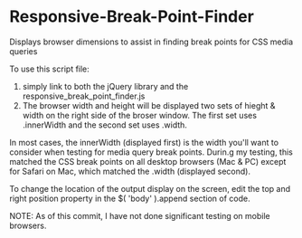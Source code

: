 Responsive-Break-Point-Finder
=============================

Displays browser dimensions to assist in finding break points for CSS media queries


To use this script file: 

1. simply link to both the jQuery library and the responsive_break_point_finder.js
2. The browser width and height will be displayed two sets of hieght & width on the right side of the broser window.
The first set uses .innerWidth and the second set uses .width. 

In most cases, the innerWidth (displayed first) is the width you'll want to consider when testing for media query 
break points. Durin.g my testing, this matched the CSS break points on all desktop browsers (Mac & PC) except for 
Safari on Mac, which matched the .width (displayed second). 

To change the location of the output display on the screen, edit the top and right position property in the
$( 'body' ).append section of code. 

NOTE: As of this commit, I have not done significant testing on mobile browsers.  
